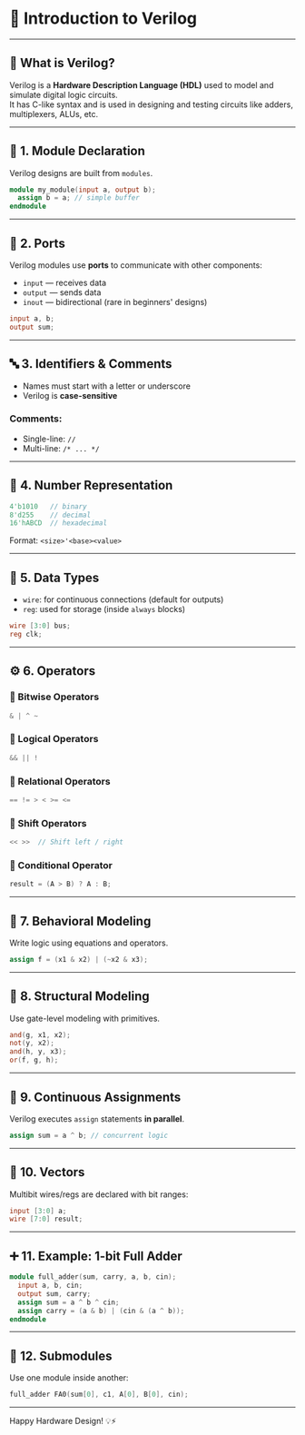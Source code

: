 
# 📘 Introduction to Verilog

---

## 🔹 What is Verilog?

Verilog is a **Hardware Description Language (HDL)** used to model and simulate digital logic circuits.  
It has C-like syntax and is used in designing and testing circuits like adders, multiplexers, ALUs, etc.

---

## 🧱 1. Module Declaration

Verilog designs are built from `modules`.

```verilog
module my_module(input a, output b);
  assign b = a; // simple buffer
endmodule
```

---

## 🔌 2. Ports

Verilog modules use **ports** to communicate with other components:

- `input` — receives data  
- `output` — sends data  
- `inout` — bidirectional (rare in beginners' designs)

```verilog
input a, b;
output sum;
```

---

## 🔤 3. Identifiers & Comments

- Names must start with a letter or underscore  
- Verilog is **case-sensitive**  

### Comments:

- Single-line: `//`  
- Multi-line: `/* ... */`

---

## 🔢 4. Number Representation

```verilog
4'b1010   // binary
8'd255    // decimal
16'hABCD  // hexadecimal
```

Format: `<size>'<base><value>`

---

## 📶 5. Data Types

- `wire`: for continuous connections (default for outputs)  
- `reg`: used for storage (inside `always` blocks)

```verilog
wire [3:0] bus;
reg clk;
```

---

## ⚙️ 6. Operators

### 🔹 Bitwise Operators

```verilog
& | ^ ~
```

### 🔹 Logical Operators

```verilog
&& || !
```

### 🔹 Relational Operators

```verilog
== != > < >= <=
```

### 🔹 Shift Operators

```verilog
<< >>  // Shift left / right
```

### 🔹 Conditional Operator

```verilog
result = (A > B) ? A : B;
```

---

## 🧠 7. Behavioral Modeling

Write logic using equations and operators.

```verilog
assign f = (x1 & x2) | (~x2 & x3);
```

---

## 🧱 8. Structural Modeling

Use gate-level modeling with primitives.

```verilog
and(g, x1, x2);
not(y, x2);
and(h, y, x3);
or(f, g, h);
```

---

## 🔁 9. Continuous Assignments

Verilog executes `assign` statements **in parallel**.

```verilog
assign sum = a ^ b; // concurrent logic
```

---

## 🧩 10. Vectors

Multibit wires/regs are declared with bit ranges:

```verilog
input [3:0] a;
wire [7:0] result;
```

---

## ➕ 11. Example: 1-bit Full Adder

```verilog
module full_adder(sum, carry, a, b, cin);
  input a, b, cin;
  output sum, carry;
  assign sum = a ^ b ^ cin;
  assign carry = (a & b) | (cin & (a ^ b));
endmodule
```

---

## 🧮 12. Submodules

Use one module inside another:

```verilog
full_adder FA0(sum[0], c1, A[0], B[0], cin);
```

---

Happy Hardware Design! 💡⚡
